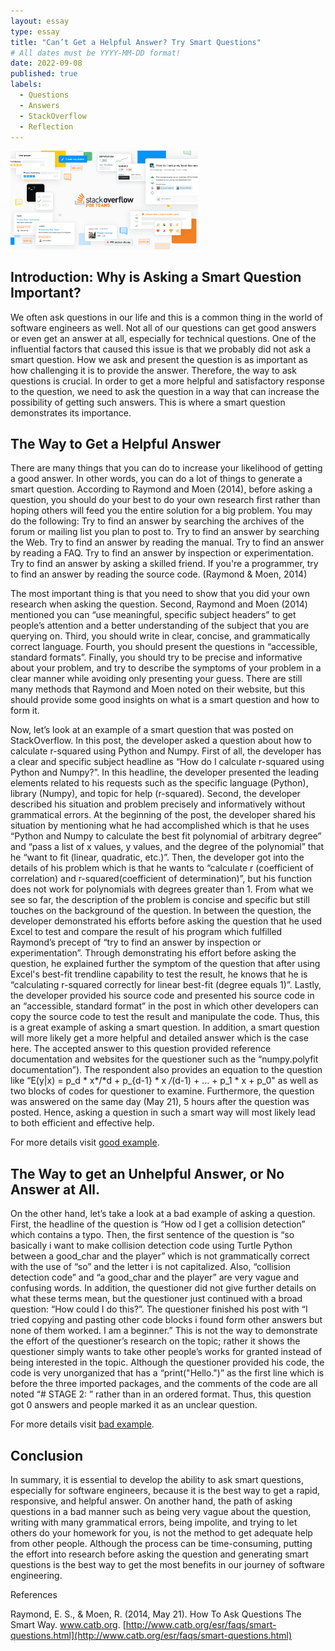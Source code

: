 ```yaml
---
layout: essay
type: essay
title: "Can’t Get a Helpful Answer? Try Smart Questions"
# All dates must be YYYY-MM-DD format!
date: 2022-09-08
published: true
labels:
  - Questions
  - Answers
  - StackOverflow
  - Reflection
---
```


<img width="300px" class="rounded float-start pe-4" src="../img/essays/stack_overflow.png">

## Introduction: Why is Asking a Smart Question Important?

We often ask questions in our life and this is a common thing in the world of software engineers as well.  Not all of our questions can get good answers or even get an answer at all, especially for technical questions. One of the influential factors that caused this issue is that we probably did not ask a smart question. How we ask and present the question is as important as how challenging it is to provide the answer. Therefore, the way to ask questions is crucial. In order to get a more helpful and satisfactory response to the question, we need to ask the question in a way that can increase the possibility of getting such answers. This is where a smart question demonstrates its importance. 


## The Way to Get a Helpful Answer

There are many things that you can do to increase your likelihood of getting a good answer. In other words, you can do a lot of things to generate a smart question. According to Raymond and Moen (2014), before asking a question, you should do your best to do your own research first rather than hoping others will feed you the entire solution for a big problem. You may do the following:
Try to find an answer by searching the archives of the forum or mailing list you plan to post to.
Try to find an answer by searching the Web.
Try to find an answer by reading the manual.
Try to find an answer by reading a FAQ.
Try to find an answer by inspection or experimentation.
Try to find an answer by asking a skilled friend.
If you're a programmer, try to find an answer by reading the source code. (Raymond & Moen, 2014)

The most important thing is that you need to show that you did your own research when asking the question.
Second, Raymond and Moen (2014) mentioned you can “use meaningful, specific subject headers” to get people’s attention and a better understanding of the subject that you are querying on. Third, you should write in clear, concise, and grammatically correct language. Fourth, you should present the questions in “accessible, standard formats”. Finally, you should try to be precise and informative about your problem, and try to describe the symptoms of your problem in a clear manner while avoiding only presenting your guess. There are still many methods that Raymond and Moen noted on their website, but this should provide some good insights on what is a smart question and how to form it.

Now, let’s look at an example of a smart question that was posted on StackOverflow. In this post, the developer asked a question about how to calculate r-squared using Python and Numpy. First of all, the developer has a clear and specific subject headline as “How do I calculate r-squared using Python and Numpy?”. In this headline, the developer presented the leading elements related to his requests such as the specific language (Python), library (Numpy), and topic for help (r-squared). Second, the developer described his situation and problem precisely and informatively without grammatical errors. At the beginning of the post, the developer shared his situation by mentioning what he had accomplished which is that he uses “Python and Numpy to calculate the best fit polynomial of arbitrary degree” and “pass a list of x values, y values, and the degree of the polynomial” that he “want to fit (linear, quadratic, etc.)”. Then, the developer got into the details of his problem which is that he wants to “calculate r (coefficient of correlation) and r-squared(coefficient of determination)”, but his function does not work for polynomials with degrees greater than 1. From what we see so far, the description of the problem is concise and specific but still touches on the background of the question. In between the question, the developer demonstrated his efforts before asking the question that he used Excel to test and compare the result of his program which fulfilled Raymond’s precept of “try to find an answer by inspection or experimentation”. Through demonstrating his effort before asking the question, he explained further the symptom of the question that after using Excel's best-fit trendline capability to test the result, he knows that he is “calculating r-squared correctly for linear best-fit (degree equals 1)”. Lastly, the developer provided his source code and presented his source code in an “accessible, standard format” in the post in which other developers can copy the source code to test the result and manipulate the code. Thus, this is a great example of asking a smart question.
In addition, a smart question will more likely get a more helpful and detailed answer which is the case here. The accepted answer to this question provided reference documentation and websites for the questioner such as the “numpy.polyfit documentation”). The respondent also provides an equation to the question like “E(y|x) = p_d * x*/*d + p_{d-1} * x */*(d-1) + ... + p_1 * x + p_0" as well as two blocks of codes for questioner to examine. Furthermore, the question was answered on the same day (May 21), 5 hours after the question was posted. Hence, asking a question in such a smart way will most likely lead to both efficient and effective help.

For more details visit [good example](https://stackoverflow.com/questions/893657/how-do-i-calculate-r-squared-using-python-and-numpy?rq=1).


## The Way to get an Unhelpful Answer, or No Answer at All.

On the other hand, let’s take a look at a bad example of asking a question. First, the headline of the question is “How od I get a collision detection” which contains a typo. Then, the first sentence of the question is “so basically i want to make collision detection code using Turtle Python between a good_char and the player” which is not grammatically correct with the use of “so” and the letter i is not capitalized. Also, “collision detection code” and “a good_char and the player” are very vague and confusing words. In addition, the questioner did not give further details on what these terms mean, but the questioner just continued with a broad question: “How could I do this?”. The questioner finished his post with “I tried copying and pasting other code blocks i found form other answers but none of them worked. I am a beginner.” This is not the way to demonstrate the effort of the questioner’s research on the topic; rather it shows the questioner simply wants to take other people’s works for granted instead of being interested in the topic. Although the questioner provided his code, the code is very unorganized that has a “print("Hello.")” as the first line which is before the three imported packages, and the comments of the code are all noted “# STAGE 2: ” rather than in an ordered format. Thus, this question got 0 answers and people marked it as an unclear question.

For more details visit [bad example](https://stackoverflow.com/questions/73642603/how-od-i-get-a-collision-detection).


## Conclusion

In summary, it is essential to develop the ability to ask smart questions, especially for software engineers, because it is the best way to get a rapid, responsive, and helpful answer. On another hand, the path of asking questions in a bad manner such as being very vague about the question, writing with many grammatical errors, being impolite, and trying to let others do your homework for you, is not the method to get adequate help from other people. Although the process can be time-consuming, putting the effort into research before asking the question and generating smart questions is the best way to get the most benefits in our journey of software engineering.


References

Raymond, E. S., & Moen, R. (2014, May 21). How To Ask Questions The Smart Way. www.catb.org. [http://www.catb.org/esr/faqs/smart-questions.html](http://www.catb.org/esr/faqs/smart-questions.html) 
